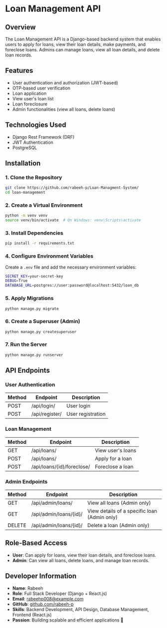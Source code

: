 # Loan Management API

## Overview
The Loan Management API is a Django-based backend system that enables users to apply for loans, view their loan details, make payments, and foreclose loans. Admins can manage loans, view all loan details, and delete loan records.

## Features
- User authentication and authorization (JWT-based)
- OTP-based user verification
- Loan application
- View user's loan list
- Loan foreclosure
- Admin functionalities (view all loans, delete loans)

## Technologies Used
- Django Rest Framework (DRF)
- JWT Authentication
- PostgreSQL
 
 

## Installation
### 1. Clone the Repository
```sh
git clone https://github.com/rabeeh-p/Loan-Managment-System/
cd loan-management
```

### 2. Create a Virtual Environment
```sh
python -m venv venv
source venv/bin/activate  # On Windows: venv\Scripts\activate
```

### 3. Install Dependencies
```sh
pip install -r requirements.txt
```

### 4. Configure Environment Variables
Create a `.env` file and add the necessary environment variables:
```sh
SECRET_KEY=your-secret-key
DEBUG=True
DATABASE_URL=postgres://user:password@localhost:5432/loan_db
```

### 5. Apply Migrations
```sh
python manage.py migrate
```

### 6. Create a Superuser (Admin)
```sh
python manage.py createsuperuser
```

### 7. Run the Server
```sh
python manage.py runserver
```

## API Endpoints
### User Authentication
| Method | Endpoint         | Description          |
|--------|----------------|----------------------|
| POST   | /api/login/    | User login          |
| POST   | /api/register/ | User registration   |

### Loan Management
| Method | Endpoint            | Description              |
|--------|---------------------|--------------------------|
| GET    | /api/loans/         | View user's loans       |
| POST   | /api/loans/         | Apply for a loan        |
| POST   | /api/loans/{id}/foreclose/ | Foreclose a loan |

### Admin Endpoints  
| Method | Endpoint               | Description                              |  
|--------|------------------------|------------------------------------------|  
| GET    | /api/admin/loans/      | View all loans (Admin only)             |  
| GET    | /api/admin/loans/{id}/ | View details of a specific loan (Admin only) |  
| DELETE | /api/admin/loans/{id}/ | Delete a loan (Admin only)              |  




## Role-Based Access
- **User**: Can apply for loans, view their loan details, and foreclose loans.
- **Admin**: Can view all loans, delete loans, and manage loan records.


## Developer Information
- **Name**: Rabeeh  
- **Role**: Full Stack Developer (Django + React.js)  
- **Email**: rabeehp008@example.com  
- **GitHub**: [github.com/rabeeh-p](https://github.com/rabeeh-p)  
- **Skills**: Backend Development, API Design, Database Management, Frontend (React.js)  
- **Passion**: Building scalable and efficient applications 🚀  

